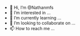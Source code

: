 - 👋 Hi, I’m @Nathanmfs
- 👀 I’m interested in ...
- 🌱 I’m currently learning ...
- 💞️ I’m looking to collaborate on ...
- 📫 How to reach me ...

<!---
Nathanmfs/Nathanmfs is a ✨ special ✨ repository because its `README.md` (this file) appears on your GitHub profile.
You can click the Preview link to take a look at your changes.
--->
